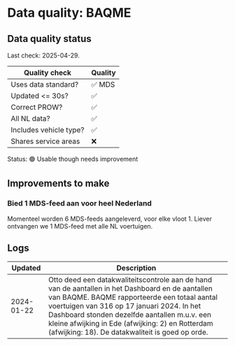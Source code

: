 # Data quality: BAQME

## Data quality status

Last check: 2025-04-29.

| **Quality check**           | **Quality**
| --                          | --          |
| Uses data standard?         | ✅ MDS
| Updated <= 30s?             | ✅
| Correct PROW?               | ✅
| All NL data?                | ✅
| Includes vehicle type?      | ✅
| Shares service areas        | ❌

Status: 🟢 Usable though needs improvement

## Improvements to make

### Bied 1 MDS-feed aan voor heel Nederland

Momenteel worden 6 MDS-feeds aangeleverd, voor elke vloot 1. Liever ontvangen we 1 MDS-feed met alle NL voertuigen.

## Logs

| Updated    | Description
| ----       | ---
| 2024-01-22 | Otto deed een datakwaliteitscontrole aan de hand van de aantallen in het Dashboard en de aantallen van BAQME. BAQME rapporteerde een totaal aantal voertuigen van 316 op 17 januari 2024. In het Dashboard stonden dezelfde aantallen m.u.v. een kleine afwijking in Ede (afwijking: 2) en Rotterdam (afwijking: 18). De datakwaliteit is goed op orde.
